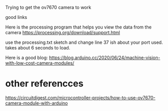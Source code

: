Trying to get the ov7670 camera to work


good links





Here is the processing program that helps you view the data from the camera https://processing.org/download/support.html

use the processing.txt sketch and change line 37 ish about your port used. takes about 6 seconds to load.








Here is a good blog: 
https://blog.arduino.cc/2020/06/24/machine-vision-with-low-cost-camera-modules/








# other referencces

https://circuitdigest.com/microcontroller-projects/how-to-use-ov7670-camera-module-with-arduino



